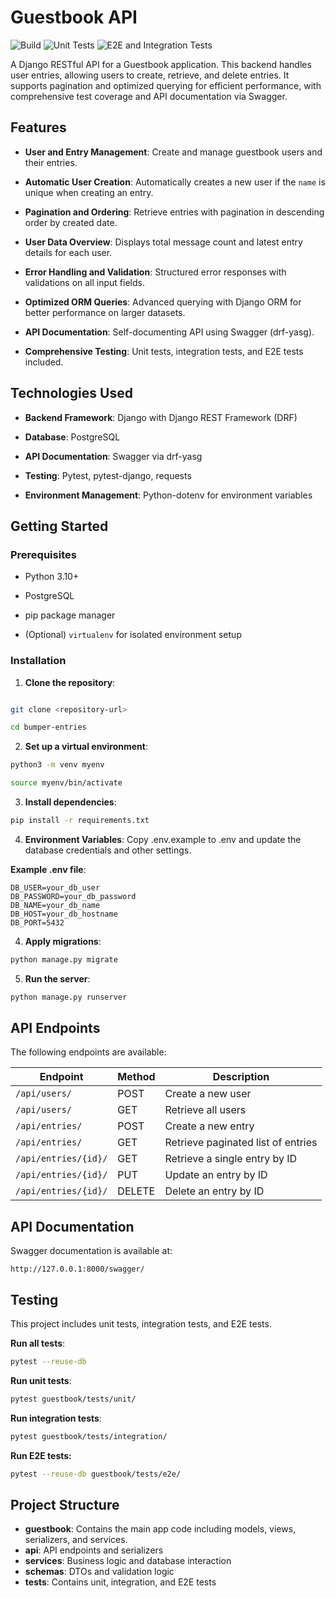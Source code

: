 # Guestbook API

![Build](https://github.com/ilkeozi/bumper-entries/actions/workflows/build.yml/badge.svg)
![Unit Tests](https://github.com/ilkeozi/bumper-entries/actions/workflows/unit-tests.yml/badge.svg)
![E2E and Integration Tests](https://github.com/ilkeozi/bumper-entries/actions/workflows/e2e-integration-tests.yml/badge.svg)

A Django RESTful API for a Guestbook application. This backend handles user entries, allowing users to create, retrieve, and delete entries. It supports pagination and optimized querying for efficient performance, with comprehensive test coverage and API documentation via Swagger.

## Features

- **User and Entry Management**: Create and manage guestbook users and their entries.

- **Automatic User Creation**: Automatically creates a new user if the `name` is unique when creating an entry.

- **Pagination and Ordering**: Retrieve entries with pagination in descending order by created date.

- **User Data Overview**: Displays total message count and latest entry details for each user.

- **Error Handling and Validation**: Structured error responses with validations on all input fields.

- **Optimized ORM Queries**: Advanced querying with Django ORM for better performance on larger datasets.

- **API Documentation**: Self-documenting API using Swagger (drf-yasg).

- **Comprehensive Testing**: Unit tests, integration tests, and E2E tests included.

## Technologies Used

- **Backend Framework**: Django with Django REST Framework (DRF)

- **Database**: PostgreSQL

- **API Documentation**: Swagger via drf-yasg

- **Testing**: Pytest, pytest-django, requests

- **Environment Management**: Python-dotenv for environment variables

## Getting Started

### Prerequisites

- Python 3.10+

- PostgreSQL

- pip package manager

- (Optional) `virtualenv` for isolated environment setup

### Installation

1.  **Clone the repository**:

```bash

git clone <repository-url>

cd bumper-entries
```

2.  **Set up a virtual environment**:

```bash
python3 -m venv myenv

source myenv/bin/activate
```

3.  **Install dependencies**:

```bash
pip install -r requirements.txt
```

4.  **Environment Variables**:
    Copy .env.example to .env and update the database credentials and other settings.

**Example .env file**:

```env
DB_USER=your_db_user
DB_PASSWORD=your_db_password
DB_NAME=your_db_name
DB_HOST=your_db_hostname
DB_PORT=5432
```

4.  **Apply migrations**:

```bash
python manage.py migrate
```

5.  **Run the server**:

```bash
python manage.py runserver
```

## API Endpoints

The following endpoints are available:

| Endpoint             | Method | Description                        |
| -------------------- | ------ | ---------------------------------- |
| `/api/users/`        | POST   | Create a new user                  |
| `/api/users/`        | GET    | Retrieve all users                 |
| `/api/entries/`      | POST   | Create a new entry                 |
| `/api/entries/`      | GET    | Retrieve paginated list of entries |
| `/api/entries/{id}/` | GET    | Retrieve a single entry by ID      |
| `/api/entries/{id}/` | PUT    | Update an entry by ID              |
| `/api/entries/{id}/` | DELETE | Delete an entry by ID              |

## API Documentation

Swagger documentation is available at:

```arduino
http://127.0.0.1:8000/swagger/
```

## Testing

This project includes unit tests, integration tests, and E2E tests.

**Run all tests**:

```bash
pytest --reuse-db
```

**Run unit tests**:

```bash
pytest guestbook/tests/unit/
```

**Run integration tests**:

```bash
pytest guestbook/tests/integration/
```

**Run E2E tests:**

```bash
pytest --reuse-db guestbook/tests/e2e/
```

## Project Structure

- **guestbook**: Contains the main app code including models, views, serializers, and services.
- **api**: API endpoints and serializers
- **services**: Business logic and database interaction
- **schemas**: DTOs and validation logic
- **tests**: Contains unit, integration, and E2E tests
